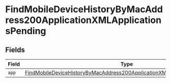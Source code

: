 # FindMobileDeviceHistoryByMacAddress200ApplicationXMLApplicationsPending


## Fields

| Field                                                                                                                                                                               | Type                                                                                                                                                                                | Required                                                                                                                                                                            | Description                                                                                                                                                                         |
| ----------------------------------------------------------------------------------------------------------------------------------------------------------------------------------- | ----------------------------------------------------------------------------------------------------------------------------------------------------------------------------------- | ----------------------------------------------------------------------------------------------------------------------------------------------------------------------------------- | ----------------------------------------------------------------------------------------------------------------------------------------------------------------------------------- |
| `app`                                                                                                                                                                               | [FindMobileDeviceHistoryByMacAddress200ApplicationXMLApplicationsPendingApp](../../models/operations/findmobiledevicehistorybymacaddress200applicationxmlapplicationspendingapp.md) | :heavy_minus_sign:                                                                                                                                                                  | N/A                                                                                                                                                                                 |